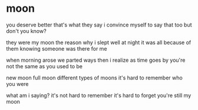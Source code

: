 # moon

you deserve better
that's what they say
i convince myself to say that too
but don't you know?

they were my moon
the reason why i slept well at night
it was all because of them
knowing someone was there for me

when morning arose
we parted ways
then i realize as time goes by
you're not the same as you used to be

new moon
full moon
different types of moons
it's hard to remember who you were

what am i saying?
it's not hard to remember
it's hard to forget
you're still my moon
